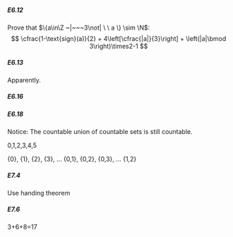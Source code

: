 ##### E6.12

Prove that $\{a\in\Z ~|~~~3\not| \ \ a \} \sim \N$:
$$
\cfrac{1-\text{sign}(a)}{2} + 4\left[\cfrac{|a|}{3}\right] + \left(|a|\bmod 3\right)\times2-1
$$





##### E6.13

Apparently.



##### E6.16





##### E6.18

Notice: The countable union of countable sets is still countable.





0,1,2,3,4,5

{0}, {1}, {2}, {3}, ... {0,1}, {0,2}, {0,3}, ... {1,2}



##### E7.4

Use handing theorem



##### E7.6

3+6+8=17



